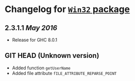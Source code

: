 # Changelog for [`Win32` package](http://hackage.haskell.org/package/Win32)

## 2.3.1.1 *May 2016*

* Release for GHC 8.0.1

## GIT HEAD (Unknown version)

* Added function `getUserName`
* Added file attribute `fILE_ATTRIBUTE_REPARSE_POINT`